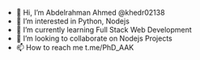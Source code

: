 - 👋 Hi, I’m Abdelrahman Ahmed @khedr02138
- 👀 I’m interested in Python, Nodejs
- 🌱 I’m currently learning Full Stack Web Development
- 💞️ I’m looking to collaborate on Nodejs Projects
- 📫 How to reach me t.me/PhD_AAK

